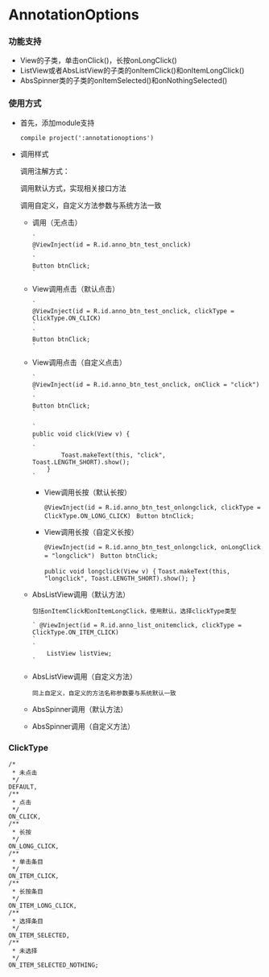 # AnnotationOptions #

### 功能支持 ###
- View的子类，单击onClick()，长按onLongClick()
- ListView或者AbsListView的子类的onItemClick()和onItemLongClick()
- AbsSpinner类的子类的onItemSelected()和onNothingSelected()


### 使用方式 ###
- 首先，添加module支持

	`
	compile project(':annotationoptions')
	`

- 调用样式

	调用注解方式：

	调用默认方式，实现相关接口方法

	调用自定义，自定义方法参数与系统方法一致


  - 调用（无点击）

		`
		@ViewInject(id = R.id.anno_btn_test_onclick) 
		`
		`
		Button btnClick;
		`  

  - View调用点击（默认点击）
 
  		`
		@ViewInject(id = R.id.anno_btn_test_onclick, clickType = ClickType.ON_CLICK) 
		`
		`
		Button btnClick;
		`  
  - View调用点击（自定义点击）

		`
		@ViewInject(id = R.id.anno_btn_test_onclick, onClick = "click") 
		`
		`
		Button btnClick;
		`
 
		`
		public void click(View v) {
		`
		`
		        Toast.makeText(this, "click", Toast.LENGTH_SHORT).show();
		    }
		`

	- View调用长按（默认长按）
 
  		`
		@ViewInject(id = R.id.anno_btn_test_onlongclick, clickType = ClickType.ON_LONG_CLICK) 
		`
		`
		Button btnClick;
		`  
  	- View调用长按（自定义长按）

		`
		@ViewInject(id = R.id.anno_btn_test_onlongclick, onLongClick = "longclick") 
		`
		`
		Button btnClick;
		`
 
		`
		public void longclick(View v) {
		`
		`
		        Toast.makeText(this, "longclick", Toast.LENGTH_SHORT).show();
		    }
		`

  - AbsListView调用（默认方法） 

		包括onItemClick和onItemLongClick，使用默认，选择clickType类型
  
		` @ViewInject(id = R.id.anno_list_onitemclick, clickType = ClickType.ON_ITEM_CLICK)
		`
		`
		    ListView listView;
		`
    

  - AbsListView调用（自定义方法）

		同上自定义，自定义的方法名称参数要与系统默认一致
  - AbsSpinner调用（默认方法）
  - AbsSpinner调用（自定义方法）   


### ClickType ###
  


	/*
     * 未点击
     */
    DEFAULT,
    /**
     * 点击
     */
    ON_CLICK,
    /**
     * 长按
     */
    ON_LONG_CLICK,
    /**
     * 单击条目
     */
    ON_ITEM_CLICK,
    /**
     * 长按条目
     */
    ON_ITEM_LONG_CLICK,
    /**
     * 选择条目
     */
    ON_ITEM_SELECTED,
    /**
     * 未选择
     */
    ON_ITEM_SELECTED_NOTHING;





